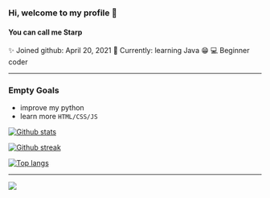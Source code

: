 ### Hi, welcome to my profile 👋
#### You can call me Starp

✨ Joined github: April 20, 2021
🏫 Currently: learning Java 😁
💻 Beginner coder

***

### Empty Goals
- improve my python
- learn more `HTML/CSS/JS`



[![Github stats](https://github-readme-stats.vercel.app/api?username=StarpDev&theme=nightowl)](https://github.com/anuraghazra/github-readme-stats)

[![Github streak](https://github-readme-streak-stats.herokuapp.com/?user=StarpDev&theme=nightowl)](https://github.com/DenverCoder1/github-readme-streak-stats)

[![Top langs](https://github-readme-stats.vercel.app/api/top-langs/?username=StarpDev&layout=compact&theme=nightowl)](https://github.com/StarpDev/github-readme-stats)
***
<a href="https://github.com/StarpDev/github-readme-stats">
  <img align="center" src="https://github-readme-stats.vercel.app/api/pin/?username=StarpDev&repo=StarpDev" />
</a>

<br>
